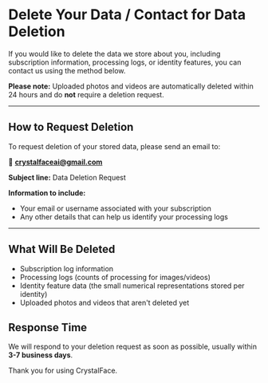 # Delete Your Data / Contact for Data Deletion

If you would like to delete the data we store about you, including subscription information, processing logs, or identity features, you can contact us using the method below.  

**Please note:** Uploaded photos and videos are automatically deleted within 24 hours and do **not** require a deletion request.  

---

## How to Request Deletion

To request deletion of your stored data, please send an email to:

📧 **crystalfaceai@gmail.com**

**Subject line:** Data Deletion Request  

**Information to include:**  
- Your email or username associated with your subscription  
- Any other details that can help us identify your processing logs  

---

## What Will Be Deleted

- Subscription log information  
- Processing logs (counts of processing for images/videos)  
- Identity feature data (the small numerical representations stored per identity)  
- Uploaded photos and videos that aren't deleted yet

## Response Time

We will respond to your deletion request as soon as possible, usually within **3-7 business days**.  

Thank you for using CrystalFace.
